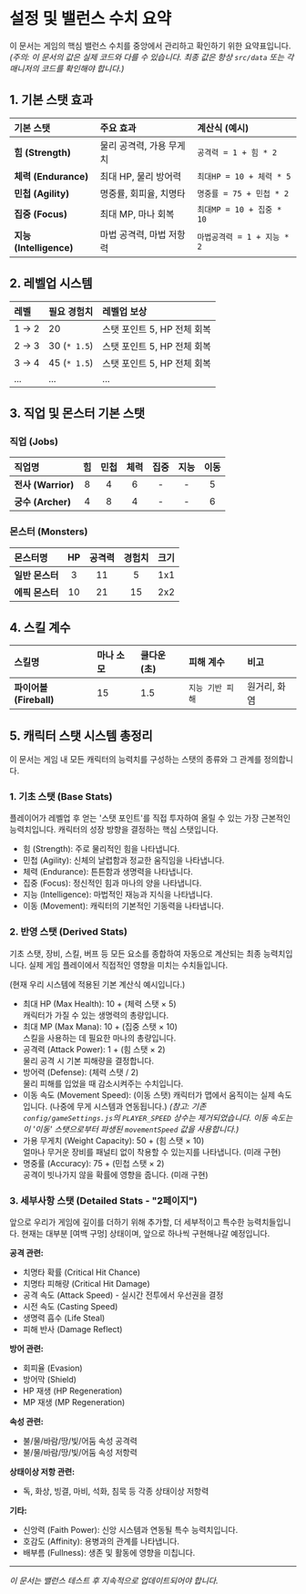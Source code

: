 # 설정 및 밸런스 수치 요약

이 문서는 게임의 핵심 밸런스 수치를 중앙에서 관리하고 확인하기 위한 요약표입니다.
*(주의: 이 문서의 값은 실제 코드와 다를 수 있습니다. 최종 값은 항상 `src/data` 또는 각 매니저의 코드를 확인해야 합니다.)*

## 1. 기본 스탯 효과

| 기본 스탯 | 주요 효과 | 계산식 (예시) |
| :--- | :--- | :--- |
| **힘 (Strength)** | 물리 공격력, 가용 무게치 | `공격력 = 1 + 힘 * 2` |
| **체력 (Endurance)**| 최대 HP, 물리 방어력 | `최대HP = 10 + 체력 * 5` |
| **민첩 (Agility)** | 명중률, 회피율, 치명타 | `명중률 = 75 + 민첩 * 2` |
| **집중 (Focus)** | 최대 MP, 마나 회복 | `최대MP = 10 + 집중 * 10` |
| **지능 (Intelligence)** | 마법 공격력, 마법 저항력 | `마법공격력 = 1 + 지능 * 2` |

## 2. 레벨업 시스템

| 레벨 | 필요 경험치 | 레벨업 보상 |
| :--- | :--- | :--- |
| 1 -> 2 | 20 | 스탯 포인트 5, HP 전체 회복 |
| 2 -> 3 | 30 (`* 1.5`) | 스탯 포인트 5, HP 전체 회복 |
| 3 -> 4 | 45 (`* 1.5`) | 스탯 포인트 5, HP 전체 회복 |
| ... | ... | ... |

## 3. 직업 및 몬스터 기본 스탯

### 직업 (Jobs)
| 직업명 | 힘 | 민첩 | 체력 | 집중 | 지능 | 이동 |
| :--- | :--: |:--: |:--: |:--: |:--: |:--: |
| **전사 (Warrior)** | 8 | 4 | 6 | - | - | 5 |
| **궁수 (Archer)** | 4 | 8 | 4 | - | - | 6 |

### 몬스터 (Monsters)
| 몬스터명 | HP | 공격력 | 경험치 | 크기 |
| :--- | :--: |:--: |:--: |:--: |
| **일반 몬스터** | 3 | 11 | 5 | 1x1 |
| **에픽 몬스터** | 10 | 21 | 15 | 2x2 |

## 4. 스킬 계수

| 스킬명 | 마나 소모 | 쿨다운(초) | 피해 계수 | 비고 |
| :--- | :--- | :--- | :--- | :--- |
| **파이어볼 (Fireball)** | 15 | 1.5 | `지능 기반 피해` | 원거리, 화염 |

## 5. 캐릭터 스탯 시스템 총정리

이 문서는 게임 내 모든 캐릭터의 능력치를 구성하는 스탯의 종류와 그 관계를 정의합니다.

### 1. 기초 스탯 (Base Stats)
플레이어가 레벨업 후 얻는 '스탯 포인트'를 직접 투자하여 올릴 수 있는 가장 근본적인 능력치입니다. 캐릭터의 성장 방향을 결정하는 핵심 스탯입니다.

- 힘 (Strength): 주로 물리적인 힘을 나타냅니다.
- 민첩 (Agility): 신체의 날렵함과 정교한 움직임을 나타냅니다.
- 체력 (Endurance): 튼튼함과 생명력을 나타냅니다.
- 집중 (Focus): 정신적인 힘과 마나의 양을 나타냅니다.
- 지능 (Intelligence): 마법적인 재능과 지식을 나타냅니다.
- 이동 (Movement): 캐릭터의 기본적인 기동력을 나타냅니다.

### 2. 반영 스탯 (Derived Stats)
기초 스탯, 장비, 스킬, 버프 등 모든 요소를 종합하여 자동으로 계산되는 최종 능력치입니다. 실제 게임 플레이에서 직접적인 영향을 미치는 수치들입니다.

(현재 우리 시스템에 적용된 기본 계산식 예시입니다.)

- 최대 HP (Max Health): 10 + (체력 스탯 × 5)  
  캐릭터가 가질 수 있는 생명력의 총량입니다.
- 최대 MP (Max Mana): 10 + (집중 스탯 × 10)  
  스킬을 사용하는 데 필요한 마나의 총량입니다.
- 공격력 (Attack Power): 1 + (힘 스탯 × 2)  
  물리 공격 시 기본 피해량을 결정합니다.
- 방어력 (Defense): (체력 스탯 / 2)  
  물리 피해를 입었을 때 감소시켜주는 수치입니다.
- 이동 속도 (Movement Speed): (이동 스탯)
  캐릭터가 맵에서 움직이는 실제 속도입니다. (나중에 무게 시스템과 연동됩니다.)
  *(참고: 기존 `config/gameSettings.js`의 `PLAYER_SPEED` 상수는 제거되었습니다. 이동 속도는 이 '이동' 스탯으로부터 파생된 `movementSpeed` 값을 사용합니다.)*
- 가용 무게치 (Weight Capacity): 50 + (힘 스탯 × 10)  
  얼마나 무거운 장비를 패널티 없이 착용할 수 있는지를 나타냅니다. (미래 구현)
- 명중률 (Accuracy): 75 + (민첩 스탯 × 2)  
  공격이 빗나가지 않을 확률에 영향을 줍니다. (미래 구현)

### 3. 세부사항 스탯 (Detailed Stats - "2페이지")
앞으로 우리가 게임에 깊이를 더하기 위해 추가할, 더 세부적이고 특수한 능력치들입니다. 현재는 대부분 [여백 구멍] 상태이며, 앞으로 하나씩 구현해나갈 예정입니다.

**공격 관련:**
- 치명타 확률 (Critical Hit Chance)
- 치명타 피해량 (Critical Hit Damage)
- 공격 속도 (Attack Speed) - 실시간 전투에서 우선권을 결정
- 시전 속도 (Casting Speed)
- 생명력 흡수 (Life Steal)
- 피해 반사 (Damage Reflect)

**방어 관련:**
- 회피율 (Evasion)
- 방어막 (Shield)
- HP 재생 (HP Regeneration)
- MP 재생 (MP Regeneration)

**속성 관련:**
- 불/물/바람/땅/빛/어둠 속성 공격력
- 불/물/바람/땅/빛/어둠 속성 저항력

**상태이상 저항 관련:**
- 독, 화상, 빙결, 마비, 석화, 침묵 등 각종 상태이상 저항력

**기타:**
- 신앙력 (Faith Power): 신앙 시스템과 연동될 특수 능력치입니다.
- 호감도 (Affinity): 용병과의 관계를 나타냅니다.
- 배부름 (Fullness): 생존 및 활동에 영향을 미칩니다.
---
*이 문서는 밸런스 테스트 후 지속적으로 업데이트되어야 합니다.*
